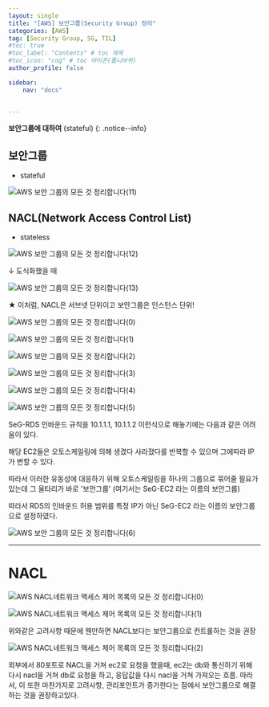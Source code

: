 ```yaml
---
layout: single
title: "[AWS] 보안그룹(Security Group) 정리"
categories: [AWS]
tag: [Security Group, SG, TIL]
#toc: true
#toc_label: "Contents" # toc 제목
#toc_icon: "cog" # toc 아이콘(톱니바퀴)
author_profile: false

sidebar:
    nav: "docs"


---
```




**보안그룹에 대하여** (stateful)
{: .notice--info}



## 보안그룹

- stateful

![AWS 보안 그룹의 모든 것 정리합니다(11)](../../images/2022-12-11-Security_Group/AWS%20%E1%84%87%E1%85%A9%E1%84%8B%E1%85%A1%E1%86%AB%20%E1%84%80%E1%85%B3%E1%84%85%E1%85%AE%E1%86%B8%E1%84%8B%E1%85%B4%20%E1%84%86%E1%85%A9%E1%84%83%E1%85%B3%E1%86%AB%20%E1%84%80%E1%85%A5%E1%86%BA%20%E1%84%8C%E1%85%A5%E1%86%BC%E1%84%85%E1%85%B5%E1%84%92%E1%85%A1%E1%86%B8%E1%84%82%E1%85%B5%E1%84%83%E1%85%A1(11).jpg)



## NACL(Network Access Control List)

- stateless

![AWS 보안 그룹의 모든 것 정리합니다(12)](../../images/2022-12-11-Security_Group/AWS%20%E1%84%87%E1%85%A9%E1%84%8B%E1%85%A1%E1%86%AB%20%E1%84%80%E1%85%B3%E1%84%85%E1%85%AE%E1%86%B8%E1%84%8B%E1%85%B4%20%E1%84%86%E1%85%A9%E1%84%83%E1%85%B3%E1%86%AB%20%E1%84%80%E1%85%A5%E1%86%BA%20%E1%84%8C%E1%85%A5%E1%86%BC%E1%84%85%E1%85%B5%E1%84%92%E1%85%A1%E1%86%B8%E1%84%82%E1%85%B5%E1%84%83%E1%85%A1(12).jpg)



↓ 도식화했을 때

![AWS 보안 그룹의 모든 것 정리합니다(13)](../../images/2022-12-11-Security_Group/AWS%20%E1%84%87%E1%85%A9%E1%84%8B%E1%85%A1%E1%86%AB%20%E1%84%80%E1%85%B3%E1%84%85%E1%85%AE%E1%86%B8%E1%84%8B%E1%85%B4%20%E1%84%86%E1%85%A9%E1%84%83%E1%85%B3%E1%86%AB%20%E1%84%80%E1%85%A5%E1%86%BA%20%E1%84%8C%E1%85%A5%E1%86%BC%E1%84%85%E1%85%B5%E1%84%92%E1%85%A1%E1%86%B8%E1%84%82%E1%85%B5%E1%84%83%E1%85%A1(13).jpg)

★ 이처럼, NACL은 서브넷 단위이고 보안그룹은 인스턴스 단위!

![ AWS 보안 그룹의 모든 것 정리합니다(0)](../../images/2022-12-11-Security_Group/%20AWS%20%E1%84%87%E1%85%A9%E1%84%8B%E1%85%A1%E1%86%AB%20%E1%84%80%E1%85%B3%E1%84%85%E1%85%AE%E1%86%B8%E1%84%8B%E1%85%B4%20%E1%84%86%E1%85%A9%E1%84%83%E1%85%B3%E1%86%AB%20%E1%84%80%E1%85%A5%E1%86%BA%20%E1%84%8C%E1%85%A5%E1%86%BC%E1%84%85%E1%85%B5%E1%84%92%E1%85%A1%E1%86%B8%E1%84%82%E1%85%B5%E1%84%83%E1%85%A1(0).jpg)

![ AWS 보안 그룹의 모든 것 정리합니다(1)](../../images/2022-12-11-Security_Group/%20AWS%20%E1%84%87%E1%85%A9%E1%84%8B%E1%85%A1%E1%86%AB%20%E1%84%80%E1%85%B3%E1%84%85%E1%85%AE%E1%86%B8%E1%84%8B%E1%85%B4%20%E1%84%86%E1%85%A9%E1%84%83%E1%85%B3%E1%86%AB%20%E1%84%80%E1%85%A5%E1%86%BA%20%E1%84%8C%E1%85%A5%E1%86%BC%E1%84%85%E1%85%B5%E1%84%92%E1%85%A1%E1%86%B8%E1%84%82%E1%85%B5%E1%84%83%E1%85%A1(1).jpg)

![ AWS 보안 그룹의 모든 것 정리합니다(2)](../../images/2022-12-11-Security_Group/%20AWS%20%E1%84%87%E1%85%A9%E1%84%8B%E1%85%A1%E1%86%AB%20%E1%84%80%E1%85%B3%E1%84%85%E1%85%AE%E1%86%B8%E1%84%8B%E1%85%B4%20%E1%84%86%E1%85%A9%E1%84%83%E1%85%B3%E1%86%AB%20%E1%84%80%E1%85%A5%E1%86%BA%20%E1%84%8C%E1%85%A5%E1%86%BC%E1%84%85%E1%85%B5%E1%84%92%E1%85%A1%E1%86%B8%E1%84%82%E1%85%B5%E1%84%83%E1%85%A1(2).jpg)

![ AWS 보안 그룹의 모든 것 정리합니다(3)](../../images/2022-12-11-Security_Group/%20AWS%20%E1%84%87%E1%85%A9%E1%84%8B%E1%85%A1%E1%86%AB%20%E1%84%80%E1%85%B3%E1%84%85%E1%85%AE%E1%86%B8%E1%84%8B%E1%85%B4%20%E1%84%86%E1%85%A9%E1%84%83%E1%85%B3%E1%86%AB%20%E1%84%80%E1%85%A5%E1%86%BA%20%E1%84%8C%E1%85%A5%E1%86%BC%E1%84%85%E1%85%B5%E1%84%92%E1%85%A1%E1%86%B8%E1%84%82%E1%85%B5%E1%84%83%E1%85%A1(3).jpg)

![ AWS 보안 그룹의 모든 것 정리합니다(4)](../../images/2022-12-11-Security_Group/%20AWS%20%E1%84%87%E1%85%A9%E1%84%8B%E1%85%A1%E1%86%AB%20%E1%84%80%E1%85%B3%E1%84%85%E1%85%AE%E1%86%B8%E1%84%8B%E1%85%B4%20%E1%84%86%E1%85%A9%E1%84%83%E1%85%B3%E1%86%AB%20%E1%84%80%E1%85%A5%E1%86%BA%20%E1%84%8C%E1%85%A5%E1%86%BC%E1%84%85%E1%85%B5%E1%84%92%E1%85%A1%E1%86%B8%E1%84%82%E1%85%B5%E1%84%83%E1%85%A1(4).jpg)

![ AWS 보안 그룹의 모든 것 정리합니다(5)](../../images/2022-12-11-Security_Group/%20AWS%20%E1%84%87%E1%85%A9%E1%84%8B%E1%85%A1%E1%86%AB%20%E1%84%80%E1%85%B3%E1%84%85%E1%85%AE%E1%86%B8%E1%84%8B%E1%85%B4%20%E1%84%86%E1%85%A9%E1%84%83%E1%85%B3%E1%86%AB%20%E1%84%80%E1%85%A5%E1%86%BA%20%E1%84%8C%E1%85%A5%E1%86%BC%E1%84%85%E1%85%B5%E1%84%92%E1%85%A1%E1%86%B8%E1%84%82%E1%85%B5%E1%84%83%E1%85%A1(5).jpg)

SeG-RDS 인바운드 규칙을 10.1.1.1, 10.1.1.2 이런식으로 해놓기에는 다음과 같은 어려움이 있다.

해당 EC2들은 오토스케일링에 의해 생겼다 사라졌다를 반복할 수 있으며 그에따라 IP가 변할 수 있다.

따라서 이러한 유동성에 대응하기 위해 오토스케일링을 하나의 그룹으로 묶어줄 필요가 있는데 그 울타리가 바로 '보안그룹' (여기서는 SeG-EC2 라는 이름의 보안그룹)

따라서 RDS의 인바운드 허용 범위를 특정 IP가 아닌 SeG-EC2 라는 이름의 보안그룹으로 설정하였다.

![ AWS 보안 그룹의 모든 것 정리합니다(6)](../../images/2022-12-11-Security_Group/%20AWS%20%E1%84%87%E1%85%A9%E1%84%8B%E1%85%A1%E1%86%AB%20%E1%84%80%E1%85%B3%E1%84%85%E1%85%AE%E1%86%B8%E1%84%8B%E1%85%B4%20%E1%84%86%E1%85%A9%E1%84%83%E1%85%B3%E1%86%AB%20%E1%84%80%E1%85%A5%E1%86%BA%20%E1%84%8C%E1%85%A5%E1%86%BC%E1%84%85%E1%85%B5%E1%84%92%E1%85%A1%E1%86%B8%E1%84%82%E1%85%B5%E1%84%83%E1%85%A1(6).jpg)

---

# NACL

![ AWS NACL네트워크 액세스 제어 목록의 모든 것 정리합니다(0)](../../images/2022-12-11-Security_Group/%20AWS%20NACL%E1%84%82%E1%85%A6%E1%84%90%E1%85%B3%E1%84%8B%E1%85%AF%E1%84%8F%E1%85%B3%20%E1%84%8B%E1%85%A2%E1%86%A8%E1%84%89%E1%85%A6%E1%84%89%E1%85%B3%20%E1%84%8C%E1%85%A6%E1%84%8B%E1%85%A5%20%E1%84%86%E1%85%A9%E1%86%A8%E1%84%85%E1%85%A9%E1%86%A8%E1%84%8B%E1%85%B4%20%E1%84%86%E1%85%A9%E1%84%83%E1%85%B3%E1%86%AB%20%E1%84%80%E1%85%A5%E1%86%BA%20%E1%84%8C%E1%85%A5%E1%86%BC%E1%84%85%E1%85%B5%E1%84%92%E1%85%A1%E1%86%B8%E1%84%82%E1%85%B5%E1%84%83%E1%85%A1(0).jpg)

![ AWS NACL네트워크 액세스 제어 목록의 모든 것 정리합니다(1)](../../images/2022-12-11-Security_Group/%20AWS%20NACL%E1%84%82%E1%85%A6%E1%84%90%E1%85%B3%E1%84%8B%E1%85%AF%E1%84%8F%E1%85%B3%20%E1%84%8B%E1%85%A2%E1%86%A8%E1%84%89%E1%85%A6%E1%84%89%E1%85%B3%20%E1%84%8C%E1%85%A6%E1%84%8B%E1%85%A5%20%E1%84%86%E1%85%A9%E1%86%A8%E1%84%85%E1%85%A9%E1%86%A8%E1%84%8B%E1%85%B4%20%E1%84%86%E1%85%A9%E1%84%83%E1%85%B3%E1%86%AB%20%E1%84%80%E1%85%A5%E1%86%BA%20%E1%84%8C%E1%85%A5%E1%86%BC%E1%84%85%E1%85%B5%E1%84%92%E1%85%A1%E1%86%B8%E1%84%82%E1%85%B5%E1%84%83%E1%85%A1(1).jpg)

위와같은 고려사항 때문에 웬만하면 NACL보다는 보안그룹으로 컨트롤하는 것을 권장

![ AWS NACL네트워크 액세스 제어 목록의 모든 것 정리합니다(2)](../../images/2022-12-11-Security_Group/%20AWS%20NACL%E1%84%82%E1%85%A6%E1%84%90%E1%85%B3%E1%84%8B%E1%85%AF%E1%84%8F%E1%85%B3%20%E1%84%8B%E1%85%A2%E1%86%A8%E1%84%89%E1%85%A6%E1%84%89%E1%85%B3%20%E1%84%8C%E1%85%A6%E1%84%8B%E1%85%A5%20%E1%84%86%E1%85%A9%E1%86%A8%E1%84%85%E1%85%A9%E1%86%A8%E1%84%8B%E1%85%B4%20%E1%84%86%E1%85%A9%E1%84%83%E1%85%B3%E1%86%AB%20%E1%84%80%E1%85%A5%E1%86%BA%20%E1%84%8C%E1%85%A5%E1%86%BC%E1%84%85%E1%85%B5%E1%84%92%E1%85%A1%E1%86%B8%E1%84%82%E1%85%B5%E1%84%83%E1%85%A1(2).jpg)

외부에서 80포트로 NACL을 거쳐 ec2로 요청을 했을때, ec2는 db와 통신하기 위해 다시 nacl을 거쳐 db로 요청을 하고, 응답값을 다시 nacl을 거쳐 가져오는 흐름. 따라서, 이 또한 마찬가지로 고려사항, 관리포인트가 증가한다는 점에서 보안그룹으로 해결하는 것을 권장하고있다.